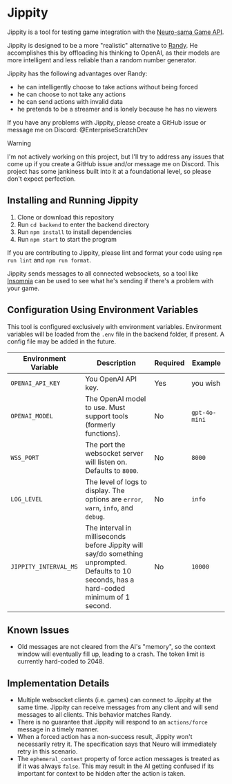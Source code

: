 # Jippity
Jippity is a tool for testing game integration with the [Neuro-sama Game API](https://github.com/VedalAI/neuro-game-sdk).

Jippity is designed to be a more "realistic" alternative to [Randy](https://github.com/VedalAI/neuro-game-sdk/tree/main/Randy).
He accomplishes this by offloading his thinking to OpenAI, as their models are more intelligent and less reliable than a random number generator.

Jippity has the following advantages over Randy:
- he can intelligently choose to take actions without being forced
- he can choose to not take any actions
- he can send actions with invalid data
- he pretends to be a streamer and is lonely because he has no viewers

If you have any problems with Jippity, please create a GitHub issue or message me on Discord: @EnterpriseScratchDev

> [!WARNING]
> I'm not actively working on this project, but I'll try to address any issues that come up if you create a GitHub issue and/or message me on Discord.
> This project has some jankiness built into it at a foundational level, so please don't expect perfection.

## Installing and Running Jippity
1. Clone or download this repository
2. Run `cd backend` to enter the backend directory
3. Run `npm install` to install dependencies
4. Run `npm start` to start the program

If you are contributing to Jippity, please lint and format your code using `npm run lint` and `npm run format`.

Jippity sends messages to all connected websockets, so a tool like [Insomnia](https://insomnia.rest/) can be used to see what he's sending if there's a problem with your game.

## Configuration Using Environment Variables
This tool is configured exclusively with environment variables.
Environment variables will be loaded from the `.env` file in the backend folder, if present.
A config file may be added in the future.

| Environment Variable  | Description                                                                                                                                     | Required | Example       |
|-----------------------|-------------------------------------------------------------------------------------------------------------------------------------------------|----------|---------------|
| `OPENAI_API_KEY`      | You OpenAI API key.                                                                                                                             | Yes      | you wish      |
| `OPENAI_MODEL`        | The OpenAI model to use. Must support tools (formerly functions).                                                                               | No       | `gpt-4o-mini` |
| `WSS_PORT`            | The port the websocket server will listen on. Defaults to `8000`.                                                                               | No       | `8000`        |
| `LOG_LEVEL`           | The level of logs to display. The options are `error`, `warn`, `info`, and `debug`.                                                             | No       | `info`        |
| `JIPPITY_INTERVAL_MS` | The interval in milliseconds before Jippity will say/do something unprompted.<br/>Defaults to 10 seconds, has a hard-coded minimum of 1 second. | No       | `10000`       |

## Known Issues
- Old messages are not cleared from the AI's "memory", so the context window will eventually fill up, leading to a crash.
  The token limit is currently hard-coded to 2048.

## Implementation Details
- Multiple websocket clients (i.e. games) can connect to Jippity at the same time.
  Jippity can receive messages from any client and will send messages to all clients.
  This behavior matches Randy.
- There is no guarantee that Jippity will respond to an `actions/force` message in a timely manner.
- When a forced action has a non-success result, Jippity won't necessarily retry it.
  The specification says that Neuro will immediately retry in this scenario.
- The `ephemeral_context` property of force action messages is treated as if it was always `false`.
  This may result in the AI getting confused if its important for context to be hidden after the action is taken.
